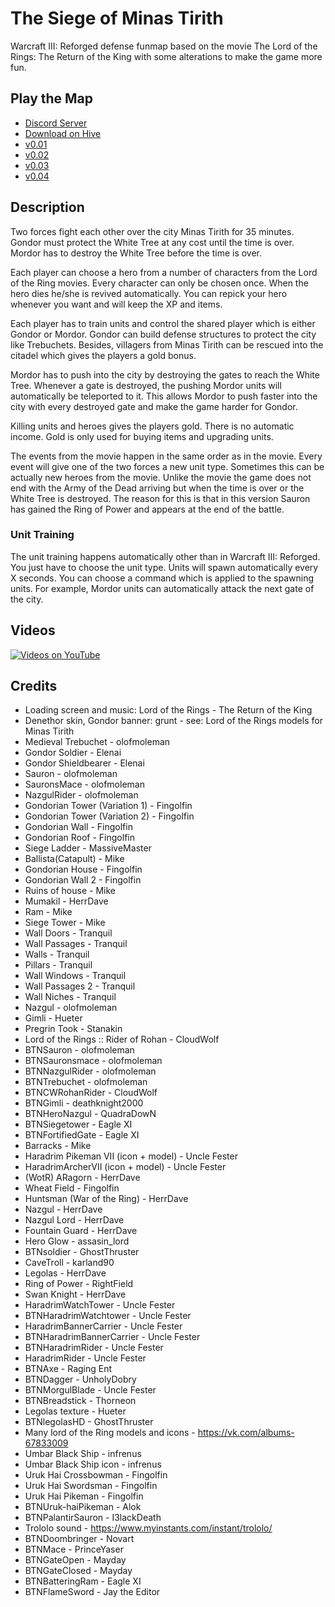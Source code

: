 # The Siege of Minas Tirith

Warcraft III: Reforged defense funmap based on the movie The Lord of the Rings: The Return of the King with some alterations to make the game more fun.

## Play the Map

* [Discord Server](https://discord.gg/C83VG7WneW)
* [Download on Hive](https://www.hiveworkshop.com/threads/minas-tirith-0-2.311338/)
* [v0.01](./MinasTirith%20v0.01.w3x)
* [v0.02](./MinasTirith%20v0.02.w3x)
* [v0.03](./MinasTirith%20v0.03.w3x)
* [v0.04](./MinasTirith%20v0.04.w3x)

## Description

Two forces fight each other over the city Minas Tirith for 35 minutes.
Gondor must protect the White Tree at any cost until the time is over.
Mordor has to destroy the White Tree before the time is over.


Each player can choose a hero from a number of characters from the Lord of the Ring movies.
Every character can only be chosen once.
When the hero dies he/she is revived automatically.
You can repick your hero whenever you want and will keep the XP and items.


Each player has to train units and control the shared player which is either Gondor or Mordor.
Gondor can build defense structures to protect the city like Trebuchets.
Besides, villagers from Minas Tirith can be rescued into the citadel which gives the players a gold bonus.


Mordor has to push into the city by destroying the gates to reach the White Tree.
Whenever a gate is destroyed, the pushing Mordor units will automatically be teleported to it.
This allows Mordor to push faster into the city with every destroyed gate and make the game harder for Gondor.


Killing units and heroes gives the players gold.
There is no automatic income.
Gold is only used for buying items and upgrading units.


The events from the movie happen in the same order as in the movie.
Every event will give one of the two forces a new unit type.
Sometimes this can be actually new heroes from the movie.
Unlike the movie the game does not end with the Army of the Dead arriving but when the time is over or the White Tree is destroyed.
The reason for this is that in this version Sauron has gained the Ring of Power and appears at the end of the battle.

### Unit Training

The unit training happens automatically other than in Warcraft III: Reforged.
You just have to choose the unit type.
Units will spawn automatically every X seconds.
You can choose a command which is applied to the spawning units.
For example, Mordor units can automatically attack the next gate of the city.

## Videos

[![Videos on YouTube](https://img.youtube.com/vi/JogI9VyZ7SY/0.jpg)](https://www.youtube.com/watch?v=gRlxzRLC0_Y&list=PLmfeGbBvSVGDgneEFN_b3B_pG9pq9R58-&index=6&ab_channel=WarcraftIII%3AReforgedModifications)

## Credits

* Loading screen and music: Lord of the Rings - The Return of the King
* Denethor skin, Gondor banner: grunt - see: Lord of the Rings models for Minas Tirith
* Medieval Trebuchet - olofmoleman
* Gondor Soldier - Elenai
* Gondor Shieldbearer - Elenai
* Sauron - olofmoleman
* SauronsMace - olofmoleman
* NazgulRider - olofmoleman
* Gondorian Tower (Variation 1) - Fingolfin
* Gondorian Tower (Variation 2) - Fingolfin
* Gondorian Wall - Fingolfin
* Gondorian Roof - Fingolfin
* Siege Ladder - MassiveMaster
* Ballista(Catapult) - Mike
* Gondorian House - Fingolfin
* Gondorian Wall 2 - Fingolfin
* Ruins of house - Mike
* Mumakil - HerrDave
* Ram - Mike
* Siege Tower - Mike
* Wall Doors - Tranquil
* Wall Passages - Tranquil
* Walls - Tranquil
* Pillars - Tranquil
* Wall Windows - Tranquil
* Wall Passages 2 - Tranquil
* Wall Niches - Tranquil
* Nazgul - olofmoleman
* Gimli - Hueter
* Pregrin Took - Stanakin
* Lord of the Rings :: Rider of Rohan - CloudWolf
* BTNSauron - olofmoleman
* BTNSauronsmace - olofmoleman
* BTNNazgulRider - olofmoleman
* BTNTrebuchet - olofmoleman
* BTNCWRohanRider - CloudWolf
* BTNGimli - deathknight2000
* BTNHeroNazgul - QuadraDowN
* BTNSiegetower - Eagle XI
* BTNFortifiedGate - Eagle XI
* Barracks - Mike
* Haradrim Pikeman VII (icon + model) - Uncle Fester
* HaradrimArcherVII (icon + model) - Uncle Fester
* (WotR) ARagorn - HerrDave
* Wheat Field - Fingolfin
* Huntsman (War of the Ring) - HerrDave
* Nazgul - HerrDave
* Nazgul Lord - HerrDave
* Fountain Guard - HerrDave
* Hero Glow - assasin_lord
* BTNsoldier - GhostThruster
* CaveTroll - karland90
* Legolas - HerrDave
* Ring of Power - RightField
* Swan Knight - HerrDave
* HaradrimWatchTower - Uncle Fester
* BTNHaradrimWatchtower - Uncle Fester
* HaradrimBannerCarrier - Uncle Fester
* BTNHaradrimBannerCarrier - Uncle Fester
* BTNHaradrimRider - Uncle Fester
* HaradrimRider - Uncle Fester
* BTNAxe - Raging Ent
* BTNDagger - UnholyDobry
* BTNMorgulBlade - Uncle Fester
* BTNBreadstick - Thorneon
* Legolas texture - Hueter
* BTNlegolasHD - GhostThruster
* Many lord of the Ring models and icons - https://vk.com/albums-67833009
* Umbar Black Ship - infrenus
* Umbar Black Ship icon - infrenus
* Uruk Hai Crossbowman - Fingolfin
* Uruk Hai Swordsman - Fingolfin
* Uruk Hai Pikeman - Fingolfin
* BTNUruk-haiPikeman - Alok
* BTNPalantirSauron - I3lackDeath
* Trololo sound - https://www.myinstants.com/instant/trololo/
* BTNDoombringer - Novart
* BTNMace - PrinceYaser
* BTNGateOpen - Mayday
* BTNGateClosed - Mayday
* BTNBatteringRam - Eagle XI
* BTNFlameSword - Jay the Editor